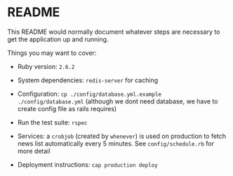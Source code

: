 # README

This README would normally document whatever steps are necessary to get the
application up and running.

Things you may want to cover:

* Ruby version: `2.6.2`

* System dependencies: `redis-server` for caching

* Configuration: `cp ./config/database.yml.example ./config/database.yml` (although we dont need database, we have to create config file as rails requires)

* Run the test suite: `rspec`

* Services: a `crobjob` (created by `whenever`) is used on production to fetch news list automatically every 5 minutes. See `config/schedule.rb` for more detail

* Deployment instructions: `cap production deploy`